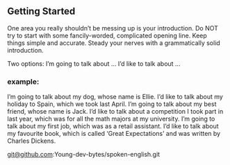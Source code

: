 ## Getting Started

One area you really shouldn’t be messing up is your introduction.
Do NOT try to start with some fancily-worded, complicated opening line. Keep things simple and accurate. Steady your nerves with a grammatically solid introduction.

Two options:
I’m going to talk about ...
I’d like to talk about ...

### example:

I’m going to talk about my dog, whose name is Ellie.
I’d like to talk about my holiday to Spain, which we took last April.
I’m going to talk about my best friend, whose name is Jack.
I’d like to talk about a competition I took part in last year, which was for all the math majors at my university.
I’m going to talk about my first job, which was as a retail assistant.
I’d like to talk about my favourite book, which is called ‘Great Expectations’ and was written by Charles Dickens.

git@github.com:Young-dev-bytes/spoken-english.git
